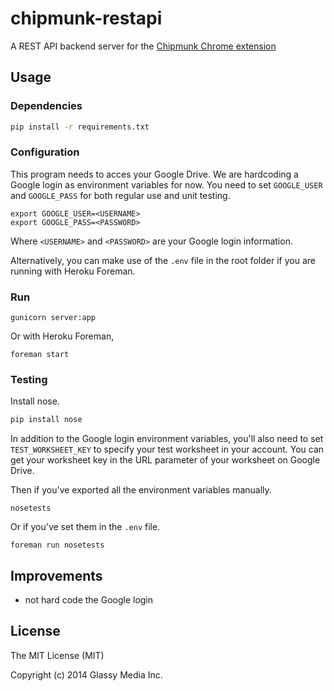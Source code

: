 # chipmunk-restapi

A REST API backend server for the [Chipmunk Chrome extension](https://github.com/GlassyMedia/chipmunk-chrome-extension)

## Usage

### Dependencies

```sh
pip install -r requirements.txt
```

### Configuration

This program needs to acces your Google Drive. We are hardcoding a Google login as environment variables for now.
You need to set `GOOGLE_USER` and `GOOGLE_PASS` for both regular use and unit testing.

```
export GOOGLE_USER=<USERNAME>
export GOOGLE_PASS=<PASSWORD>
```

Where `<USERNAME>` and `<PASSWORD>` are your Google login information.

Alternatively, you can make use of the `.env` file in the root folder if you are running with Heroku Foreman.

### Run

```
gunicorn server:app
```

Or with Heroku Foreman,

```
foreman start
```

### Testing

Install nose.

```sh
pip install nose
```

In addition to the Google login environment variables, you'll also need to set
`TEST_WORKSHEET_KEY` to specify your test worksheet in your account. You can
get your worksheet key in the URL parameter of your worksheet on Google Drive.

Then if you've exported all the environment variables manually.

```
nosetests
```

Or if you've set them in the `.env` file.

```
foreman run nosetests
```

## Improvements

- not hard code the Google login

## License

The MIT License (MIT)

Copyright (c) 2014 Glassy Media Inc.

